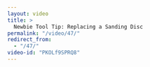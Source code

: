```yaml
---
layout: video
title: >
  Newbie Tool Tip: Replacing a Sanding Disc
permalink: "/video/47/"
redirect_from:
  - "/47/"
video-id: "PKOLf9SPRQ8"
---
```

